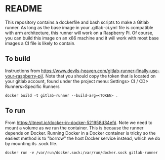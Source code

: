 # README
This repository contains a dockerfile and bash scripts to make a Gitlab runner. As long as the base image in your .gitlab-ci.yml file is compatible with arm architecture, this runner will work on a Raspberry Pi.
Of course, you can build this image on an x86 machine and it will work with most base images a CI file is likely to contain.

## To build

Instructions from https://www.devils-heaven.com/gitlab-runner-finally-use-your-raspberry-pi/. Note that you should copy the token that is located on your gitlab account, found under the project menu:
Settings> CI / CD> Runners>Specific Runners

```
docker build -t gitlab-runner --build-arg=<TOKEN> .
```

## To run

From https://itnext.io/docker-in-docker-521958d34efd. Note we need to mount a volume as we run the container. This is because the runner depends on Docker. Running Docker in a Docker container is tricky so the easiest method is to "borrow" the host Docker service instead, which we do by mounting its .sock file.

```
docker run -v /var/run/docker.sock:/var/run/docker.sock gitlab-runner
```
